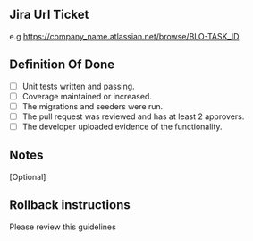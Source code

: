 ## Jira Url Ticket

e.g https://company_name.atlassian.net/browse/BLO-TASK_ID

## Definition Of Done

- [ ] Unit tests written and passing.
- [ ] Coverage maintained or increased.
- [ ] The migrations and seeders were run.
- [ ] The pull request was reviewed and has at least 2 approvers.
- [ ] The developer uploaded evidence of the functionality.

## Notes

[Optional]

## Rollback instructions

Please review this guidelines
